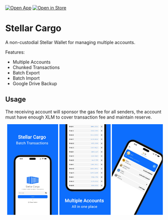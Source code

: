 [![Open App](https://img.shields.io/badge/Open%20App-grey?style=for-the-badge&logo=googlechrome&logoColor=lightblue)](https://stellar-cargo.pwabucket.com) [![Open in Store](https://img.shields.io/badge/Open-in%20Store-9c27b0?style=for-the-badge&logo=pwa&logoColor=white)](https://pwabucket.com/apps/pwa-stellar-cargo)

# Stellar Cargo

A non-custodial Stellar Wallet for managing multiple accounts.

Features:

- Multiple Accounts
- Chunked Transactions 
- Batch Export
- Batch Import
- Google Drive Backup

## Usage

The receiving account will sponsor the gas fee for all senders, the account must have enough XLM to cover transaction fee and maintain reserve. 


<p align="center">
  <img src="/public/screenshot-mobile-1.jpg" width="32%" />
  <img src="/public/screenshot-mobile-2.jpg" width="32%" />
  <img src="/public/screenshot-mobile-3.jpg" width="32%" />
</p>